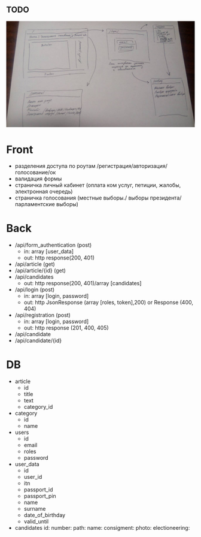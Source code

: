 ## TODO

![Image alt](https://github.com/Aproximo/e-voting/raw/myronov/pages/pages.jpg)


Front
=

* разделения доступа по роутам /регистрация/авторизация/голосование/ок
* валидация формы
* страничка личный кабинет (оплата ком услуг, петиции, жалобы, электронная очередь)
* страничка голосования (местные выборы./ выборы президента/ парламентские выборы)

Back
=

 * /api/form_authentication (post)
    * in: array [user_data]
    * out: http response(200, 401)
 * /api/article (get)
 * /api/article/{id} (get)
 * /api/candidates
    * out: http response(200, 401)/array [candidates]
 * /api/login (post)
    * in: array  [login, password] 
    * out: http JsonResponse (array [roles, token],200) or Response (400, 404)
 * /api/registration (post)
    * in: array [login, password]   
    * out: http response (201, 400, 405)
 * /api/candidate
 * /api/candidate/{id}
 

DB
=


* article
    * id
    * title
    * text
    * category_id
* category
    * id
    * name
* users
    * id
    * email
    * roles
    * password
* user_data
    * id
    * user_id
    * itn
    * passport_id
    * passport_pin
    * name
    * surname
    * date_of_birthday
    * valid_until
* candidates
    id: 
    number: 
    path: 
    name: 
    consigment: 
    photo:
    electioneering:    
    